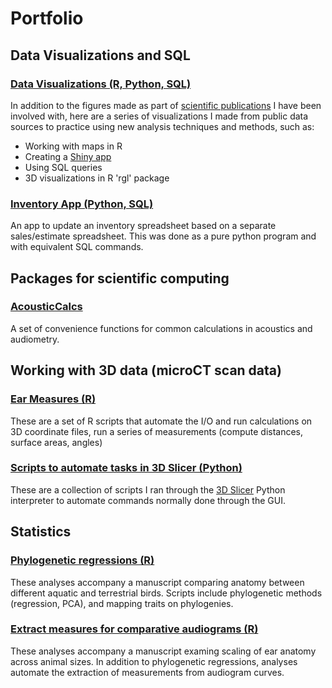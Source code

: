 # Portfolio

## Data Visualizations and SQL
### [Data Visualizations (R, Python, SQL)](https://github.com/jzeyl/Data-visualizations)
In addition to the figures made as part of [scientific publications](https://scholar.google.com/citations?user=zJmtjBYAAAAJ&hl=en) I have been involved with, here are a series of visualizations I made from public data sources to practice using new analysis techniques and methods, such as:  
  * Working with maps in R    
  * Creating a [Shiny app](https://jeff-zeyl.shinyapps.io/shiny_rent_app/?_ga=2.107511364.7932263.1627397886-968041279.1627397886)  
  * Using SQL queries
  * 3D visualizations in R 'rgl' package
  
 ### [Inventory App (Python, SQL)](https://github.com/jzeyl/Inventory-app)
 An app to update an inventory spreadsheet based on a separate sales/estimate spreadsheet. This was done as a pure python program and with equivalent SQL commands.

## Packages for scientific computing
### [AcousticCalcs](https://github.com/jzeyl/AcousticCalcs)
A set of convenience functions for common calculations in acoustics and audiometry.

## Working with 3D data (microCT scan data)
### [Ear Measures (R)](https://github.com/jzeyl/Ear-Measures)
These are a set of R scripts that automate the I/O and run calculations on 3D coordinate files, run a series of measurements (compute distances, surface areas, angles)
### [Scripts to automate tasks in 3D Slicer (Python)](https://github.com/jzeyl/3D-Slicer-Scripts)
These are a collection of scripts I ran through the [3D Slicer](https://www.slicer.org/) Python interpreter to automate commands normally done through the GUI. 

## Statistics
### [Phylogenetic regressions (R)](https://github.com/jzeyl/A-T-Statistics)  
These analyses accompany a manuscript comparing anatomy between different aquatic and terrestrial birds. Scripts include phylogenetic methods (regression, PCA), and mapping traits on phylogenies.
### [Extract measures for comparative audiograms (R)](https://github.com/jzeyl/Scaling_2021)
These analyses accompany a manuscript examing scaling of ear anatomy across animal sizes. In addition to phylogenetic regressions, analyses automate the extraction of measurements from audiogram curves.
